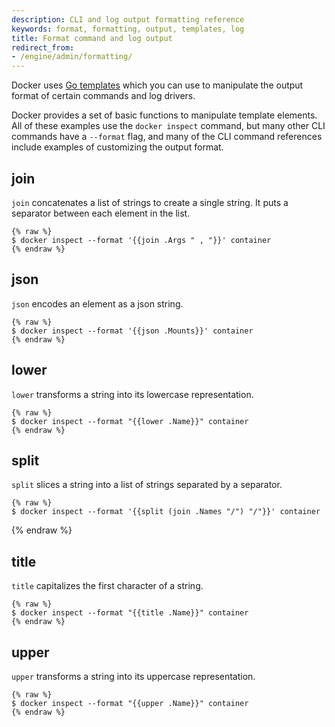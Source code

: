 ```yaml
---
description: CLI and log output formatting reference
keywords: format, formatting, output, templates, log
title: Format command and log output
redirect_from:
- /engine/admin/formatting/
---
```


Docker uses [Go templates](https://golang.org/pkg/text/template/) which you can
use to manipulate the output format of certain commands and log drivers.

Docker provides a set of basic functions to manipulate template elements.
All of these examples use the `docker inspect` command, but many other CLI
commands have a `--format` flag, and many of the CLI command references
include examples of customizing the output format.

## join

`join` concatenates a list of strings to create a single string.
It puts a separator between each element in the list.

	{% raw %}
	$ docker inspect --format '{{join .Args " , "}}' container
	{% endraw %}

## json

`json` encodes an element as a json string.

	{% raw %}
	$ docker inspect --format '{{json .Mounts}}' container
	{% endraw %}

## lower

`lower` transforms a string into its lowercase representation.

	{% raw %}
	$ docker inspect --format "{{lower .Name}}" container
	{% endraw %}

## split

`split` slices a string into a list of strings separated by a separator.

	{% raw %}
	$ docker inspect --format '{{split (join .Names "/") "/"}}' container
  {% endraw %}

## title

`title` capitalizes the first character of a string.

	{% raw %}
	$ docker inspect --format "{{title .Name}}" container
	{% endraw %}

## upper

`upper` transforms a string into its uppercase representation.

	{% raw %}
	$ docker inspect --format "{{upper .Name}}" container
	{% endraw %}
